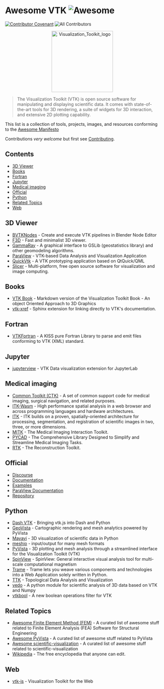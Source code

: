 # Awesome VTK ![Awesome](https://cdn.rawgit.com/sindresorhus/awesome/d7305f38d29fed78fa85652e3a63e154dd8e8829/media/badge.svg)

[![Contributor Covenant](https://img.shields.io/badge/Contributor%20Covenant-2.1-4baaaa.svg)](CODE_OF_CONDUCT.md)
![All Contributors](https://img.shields.io/github/all-contributors/tkoyama010/awesome-vtk?color=ee8449)

<p align="center">
    <a href="https://vtk.org/">
        <img src="https://upload.wikimedia.org/wikipedia/commons/7/76/Visualization_Toolkit_logo.svg" alt="Visualization_Toolkit_logo" width="200"/>
    </a>
</p>

> The Visualization Toolkit (VTK) is open source software for manipulating and displaying scientific data. It comes with state-of-the-art tools for 3D rendering, a suite of widgets for 3D interaction, and extensive 2D plotting capability.

This list is a collection of tools, projects, images, and resources conforming to the [Awesome Manifesto](https://github.com/sindresorhus/awesome/blob/main/awesome.md)

Contributions _very welcome_ but first see [Contributing](CONTRIBUTING.md).

## Contents

<!-- START doctoc generated TOC please keep comment here to allow auto update -->
<!-- DON'T EDIT THIS SECTION, INSTEAD RE-RUN doctoc TO UPDATE -->

- [3D Viewer](#3d-viewer)
- [Books](#books)
- [Fortran](#fortran)
- [Jupyter](#jupyter)
- [Medical imaging](#medical-imaging)
- [Official](#official)
- [Python](#python)
- [Related Topics](#related-topics)
- [Web](#web)

<!-- END doctoc generated TOC please keep comment here to allow auto update -->

## 3D Viewer

- [BVTKNodes](https://github.com/tkeskita/BVtkNodes) - Create and execute VTK pipelines in Blender Node Editor
- [F3D](https://github.com/f3d-app/f3d) - Fast and minimalist 3D viewer.
- [GammaRay](https://github.com/PauloCarvalhoRJ/gammaray) - A graphical interface to GSLib (geostatistics library) and other geomodeling algorithms.
- [ParaView](https://github.com/Kitware/ParaView) - VTK-based Data Analysis and Visualization Application
- [QuickVtk](https://github.com/qCring/QuickVtk) - A VTK prototyping application based on QtQuick/QML
- [Slicer](https://github.com/Slicer/Slicer) - Multi-platform, free open source software for visualization and image computing.

## Books

- [VTK Book](https://github.com/Kitware/vtk-book) - Markdown version of the Visualization Toolkit Book - An object Oriented Approach to 3D Graphics
- [vtk-xref](https://github.com/pyvista/vtk-xref) - Sphinx extension for linking directly to VTK's documentation.

## Fortran

- [VTKFortran](https://github.com/szaghi/VTKFortran) - A KISS pure Fortran Library to parse and emit files conforming to VTK (XML) standard.

## Jupyter

- [jupyterview](https://github.com/trungleduc/jupyterview) - VTK Data visualization extension for JupyterLab

## Medical imaging

- [Common Toolkit (CTK)](https://github.com/commontk/CTK) - A set of common support code for medical imaging, surgical navigation, and related purposes.
- [ITK-Wasm](https://github.com/InsightSoftwareConsortium/itk-wasm) - High performance spatial analysis in a web browser and across programming languages and hardware architectures.
- [ITK](https://itk.org/) - ITK builds on a proven, spatially-oriented architecture for processing, segmentation, and registration of scientific images in two, three, or more dimensions.
- [MITK](<https://www.mitk.org/wiki/The_Medical_Imaging_Interaction_Toolkit_(MITK)>) - The Medical Imaging Interaction Toolkit.
- [PYCAD](https://github.com/amine0110/pycad) - The Comprehensive Library Designed to Simplify and Streamline Medical Imaging Tasks.
- [RTK](https://www.openrtk.org/) - The Reconstruction Toolkit.

## Official

- [Discourse](http://discourse.vtk.org/)
- [Documentation](https://docs.vtk.org/en/latest/)
- [Examples](https://examples.vtk.org/site/)
- [ParaView Documentation](https://docs.paraview.org/)
- [Repository](https://gitlab.kitware.com/vtk/vtk)

## Python

- [Dash VTK](https://github.com/plotly/dash-vtk) - Bringing vtk.js into Dash and Python
- [GeoVista](https://geovista.readthedocs.io/en/latest/) - Cartographic rendering and mesh analytics powered by PyVista
- [Mayavi](https://github.com/enthought/mayavi) - 3D visualization of scientific data in Python
- [meshio](https://github.com/nschloe/meshio) - input/output for many mesh formats
- [PyVista](https://github.com/pyvista/pyvista) - 3D plotting and mesh analysis through a streamlined interface for the Visualization Toolkit (VTK)
- [SpinView](https://github.com/MXJK851/SpinView) - SpinView: General interactive visual analysis tool for multi-scale computational magnetism
- [Trame](https://github.com/Kitware/trame) - Trame lets you weave various components and technologies into a Web Application solely written in Python.
- [TTK](https://github.com/topology-tool-kit) - Topological Data Analysis and Visualization
- [vedo](https://github.com/marcomusy/vedo) - A python module for scientific analysis of 3D data based on VTK and Numpy
- [vtkbool](https://github.com/zippy84/vtkbool) - A new boolean operations filter for VTK

## Related Topics

- [Awesome Finite Element Method (FEM)](https://github.com/tkoyama010/awesome-finite-elements) - A curated list of awesome stuff related to Finite Element Analysis (FEA) Software for Structural Engineering
- [Awesome PyVista](https://github.com/pyvista/awesome-pyvista) - A curated list of awesome stuff related to PyVista
- [Awesome scientific-visualization](https://github.com/tkoyama010/awesome-scientific-visualization) - A curated list of awesome stuff related to scientific-visualization
- [Wikipedia](https://en.wikipedia.org/wiki/VTK) - The free encyclopedia that anyone can edit.

## Web

- [vtk-js](https://github.com/Kitware/vtk-js) - Visualization Toolkit for the Web
